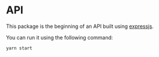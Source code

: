 # API

This package is the beginning of an API built using [expressjs](https://expressjs.com/).

You can run it using the following command:
```sh
yarn start
```